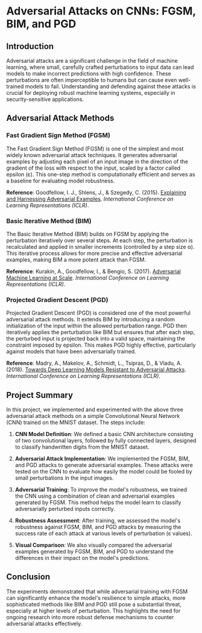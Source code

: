 # Adversarial Attacks on CNNs: FGSM, BIM, and PGD

## Introduction

Adversarial attacks are a significant challenge in the field of machine learning, where small, carefully crafted perturbations to input data can lead models to make incorrect predictions with high confidence. These perturbations are often imperceptible to humans but can cause even well-trained models to fail. Understanding and defending against these attacks is crucial for deploying robust machine learning systems, especially in security-sensitive applications.

## Adversarial Attack Methods

### Fast Gradient Sign Method (FGSM)
The Fast Gradient Sign Method (FGSM) is one of the simplest and most widely known adversarial attack techniques. It generates adversarial examples by adjusting each pixel of an input image in the direction of the gradient of the loss with respect to the input, scaled by a factor called epsilon (ε). This one-step method is computationally efficient and serves as a baseline for evaluating model robustness.

**Reference**: Goodfellow, I. J., Shlens, J., & Szegedy, C. (2015). [Explaining and Harnessing Adversarial Examples](https://arxiv.org/abs/1412.6572). *International Conference on Learning Representations (ICLR)*.

### Basic Iterative Method (BIM)
The Basic Iterative Method (BIM) builds on FGSM by applying the perturbation iteratively over several steps. At each step, the perturbation is recalculated and applied in smaller increments (controlled by a step size α). This iterative process allows for more precise and effective adversarial examples, making BIM a more potent attack than FGSM.

**Reference**: Kurakin, A., Goodfellow, I., & Bengio, S. (2017). [Adversarial Machine Learning at Scale](https://arxiv.org/abs/1611.01236). *International Conference on Learning Representations (ICLR)*.

### Projected Gradient Descent (PGD)
Projected Gradient Descent (PGD) is considered one of the most powerful adversarial attack methods. It extends BIM by introducing a random initialization of the input within the allowed perturbation range. PGD then iteratively applies the perturbation like BIM but ensures that after each step, the perturbed input is projected back into a valid space, maintaining the constraint imposed by epsilon. This makes PGD highly effective, particularly against models that have been adversarially trained.

**Reference**: Madry, A., Makelov, A., Schmidt, L., Tsipras, D., & Vladu, A. (2018). [Towards Deep Learning Models Resistant to Adversarial Attacks](https://arxiv.org/abs/1706.06083). *International Conference on Learning Representations (ICLR)*.

## Project Summary

In this project, we implemented and experimented with the above three adversarial attack methods on a simple Convolutional Neural Network (CNN) trained on the MNIST dataset. The steps include:

1. **CNN Model Definition**: We defined a basic CNN architecture consisting of two convolutional layers, followed by fully connected layers, designed to classify handwritten digits from the MNIST dataset.

2. **Adversarial Attack Implementation**: We implemented the FGSM, BIM, and PGD attacks to generate adversarial examples. These attacks were tested on the CNN to evaluate how easily the model could be fooled by small perturbations in the input images.

3. **Adversarial Training**: To improve the model's robustness, we trained the CNN using a combination of clean and adversarial examples generated by FGSM. This method helps the model learn to classify adversarially perturbed inputs correctly.

4. **Robustness Assessment**: After training, we assessed the model's robustness against FGSM, BIM, and PGD attacks by measuring the success rate of each attack at various levels of perturbation (ε values).

5. **Visual Comparison**: We also visually compared the adversarial examples generated by FGSM, BIM, and PGD to understand the differences in their impact on the model's predictions.

## Conclusion

The experiments demonstrated that while adversarial training with FGSM can significantly enhance the model's resilience to simple attacks, more sophisticated methods like BIM and PGD still pose a substantial threat, especially at higher levels of perturbation. This highlights the need for ongoing research into more robust defense mechanisms to counter adversarial attacks effectively.

